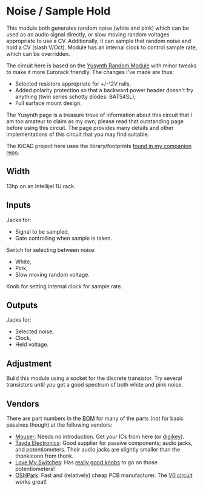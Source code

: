 # Noise / Sample Hold

This module both generates random noise (white and pink) which can be used as an audio signal directly, or slow moving random voltages appropriate to use a CV. Additionally, it can sample that random noise and hold a CV (slash V/Oct). Module has an internal clock to control sample rate, which can be overridden.

The circuit here is based on the [Yusynth Random Module](https://yusynth.net/Modular/EN/NOISE/index.html) with minor tweaks to make it more Eurorack friendly. The changes I've made are thus:
* Selected resistors appropriate for +/-12V rails,
* Added polarity protection so that a backward power header doesn't fry anything (twin series schotty diodes: BAT54SL),
* Full surface mount design.

The Yusynth page is a treasure trove of information about this circuit that I am too amateur to claim as my own; please read that outstanding page before using this circuit. The page provides many details and other implementations of this circuit that you may find suitable.

The KiCAD project here uses the library/footprints [found in my companion repo](https://github.com/thismatters/EurorackKiCAD).

## Width

13hp on an Intellijel 1U rack.

## Inputs

Jacks for:
- Signal to be sampled,
- Gate controlling when sample is taken.

Switch for selecting between noise:
- White,
- Pink,
- Slow moving random voltage.

Knob for setting internal clock for sample rate.

## Outputs

Jacks for:
- Selected noise,
- Clock,
- Held voltage.

## Adjustment

Build this module using a socket for the discrete transistor. Try several transistors until you get a good spectrum of both white and pink noise.

## Vendors

There are part numbers in the [BOM](.csv) for many of the parts (not for basic passives though) at the following vendors:

* [Mouser](https://www.mouser.com): Needs no introduction. Get your ICs from here (or [digikey](https://www.digikey.com)).
* [Tayda Electronics](https://www.taydaelectronics.com/): Good supplier for passive components; audio jacks, and potentiometers. Their audio jacks are slightly smaller than the thonkiconn from thonk.
* [Love My Switches](https://lovemyswitches.com/): Has [really good knobs](https://lovemyswitches.com/anodized-aluminum-knob-the-lo-fi-1-4-smooth-shaft-12-5mm-od/) to go on those potentiometers!
* [OSHPark](https://oshpark.com/): Fast and (relatively) cheap PCB manufacturer. The [V0 circuit](https://oshpark.com/shared_projects/IxCpIOaM) works great!
